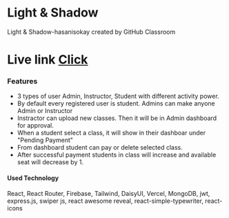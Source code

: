 # Light & Shadow
Light & Shadow-hasanisokay created by GitHub Classroom
    	<h1>Live link [Click](https://light-and-shadow-8f8dc.web.app/)</h1>
    <h3>Features </h3>
    <ul>
        <li>3 types of user Admin, Instructor, Student with different activity power.</li>
        <li>By default every registered user is student. Admins can make anyone Admin or Instructor</li>
        <li>Instractor can upload new classes. Then it will be in Admin dashboard for approval.</li>
        <li>When a student select a class, it will show in their dashboar under "Pending Payment"</li>
        <li>From dashboard student can pay or delete selected class.</li>
        <li>After successful payment students in class will increase and available seat will decrease by 1.</li>
    </ul>
    <h4>Used Technology</h4>
    <p>React, React Router, Firebase, Tailwind, DaisyUI, Vercel, MongoDB, jwt, express.js, swiper js, react awesome reveal, react-simple-typewriter, react-icons </p>
